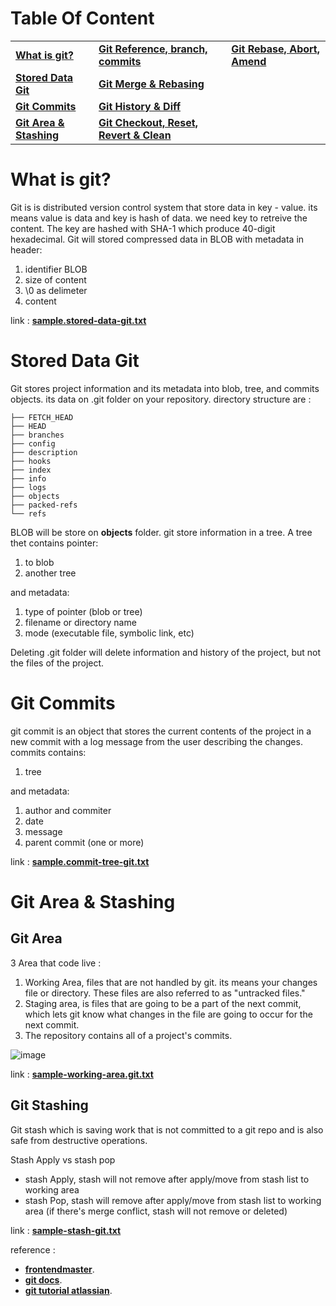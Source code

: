 # Table Of Content
|                                                                                     	|                                                                                                                                                             	|                                                                                                                         	|
|-------------------------------------------------------------------------------------	|-------------------------------------------------------------------------------------------------------------------------------------------------------------	|-------------------------------------------------------------------------------------------------------------------------	|
| **[What is git?](https://github.com/mwimam/what-is-git#what-is-git)**               	| **[Git Reference, branch, commits](https://github.com/mwimam/what-is-git/tree/main/git-ref-merge-history#git-reference-branch-commits)**                    	| **[Git Rebase, Abort, Amend](https://github.com/mwimam/what-is-git/tree/main/git-rebase-amend#git-rebase-abort-amend)** 	|
| **[Stored Data Git](https://github.com/mwimam/what-is-git#stored-data-git)**        	| **[Git Merge & Rebasing](https://github.com/mwimam/what-is-git/tree/main/git-ref-merge-history#git-merge--rebasing)**                                       	|                                                                                                                         	|
| **[Git Commits](https://github.com/mwimam/what-is-git#git-commits)**                	| **[Git History & Diff](https://github.com/mwimam/what-is-git/tree/main/git-ref-merge-history#git-history--diff)**                                           	|                                                                                                                         	|
| **[Git Area & Stashing](https://github.com/mwimam/what-is-git#git-area--stashing)** 	| **[Git Checkout, Reset, Revert & Clean](https://github.com/mwimam/what-is-git/tree/main/git-checkout-reset-revert-clean#git-checkout-reset-revert--clean)** 	|                                                                                                                         	|

# What is git?
Git is is distributed version control system that store data in key - value. its means value is data and key is hash of data. we need key to retreive the content. The key are hashed with SHA-1 which produce 40-digit hexadecimal. Git will stored compressed data in BLOB with metadata in header:
 1. identifier BLOB
 2. size of content
 3. \0 as delimeter
 4. content

link : **[sample.stored-data-git.txt](https://github.com/mwimam/what-is-git/blob/main/sample.stored-data-git.txt)**
# Stored Data Git
Git stores project information and its metadata into blob, tree, and commits objects. its data on .git folder on your repository.
directory structure are :
```
├── FETCH_HEAD
├── HEAD
├── branches
├── config
├── description
├── hooks
├── index
├── info
├── logs
├── objects
├── packed-refs
└── refs
```

BLOB will be store on **objects** folder.
git store information in a tree. 
A tree thet contains pointer: 
1. to blob
2. another tree

and metadata:
1. type of pointer (blob or tree)
2. filename or directory name
3. mode (executable file, symbolic link, etc)

Deleting .git folder will delete information and history of the project, but not the files of the project.

# Git Commits
git commit is an object that stores the current contents of the project in a new commit with a log message from the user describing the changes.
commits contains:
1. tree

and metadata:
1. author and commiter
2. date
3. message
4. parent commit (one or more)

link : **[sample.commit-tree-git.txt](https://github.com/mwimam/what-is-git/blob/main/sample.commit-tree-git.txt)**

# Git Area & Stashing

## Git Area
3 Area that code live : 
1. Working Area, files that are not handled by git. its means your changes file or directory. These files are also referred to as "untracked files."
2. Staging area, is files that are going to be a part of the next commit, which lets git know what changes in the file are going to occur for the next commit.
3. The repository contains all of a project's commits.

![image](https://user-images.githubusercontent.com/85268979/149746340-7b63a4b1-6c43-457f-beee-881c6f9a8605.png)

link : **[sample-working-area.git.txt](https://github.com/mwimam/what-is-git/blob/main/sample-working-area.git.txt)**

## Git Stashing
Git stash which is saving work that is not committed to a git repo and is also safe from destructive operations.

Stash Apply vs stash pop
- stash Apply, stash will not remove after apply/move from stash list to working area
- stash Pop, stash will remove after apply/move from stash list to working area (if there's merge conflict, stash will not remove or deleted)

link : **[sample-stash-git.txt](https://github.com/mwimam/what-is-git/blob/main/sample-stash-git.txt)**

reference :
- **[frontendmaster](https://frontendmasters.com)**.
- **[git docs](https://git-scm.com/docs/git-log)**.
- **[git tutorial atlassian](https://www.atlassian.com/git/tutorials/using-branches/git-merge)**.
